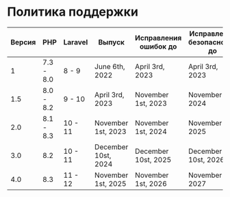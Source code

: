 # Политика поддержки

| Версия | PHP       | Laravel | Выпуск              | Исправления ошибок до | Исправления безопасности до |
|--------|-----------|---------|---------------------|-----------------------|-----------------------------|
| 1      | 7.3 - 8.0 | 8 - 9   | June 6th, 2022      | April 3rd, 2023       | April 3rd, 2023             |
| 1.5    | 8.0 - 8.2 | 9 - 10  | April 3rd, 2023     | November 1st, 2023    | November 1st, 2024          |
| 2.0    | 8.1 - 8.3 | 10 - 11 | November 1st, 2023  | November 1st, 2024    | November 1st, 2025          |
| 3.0    | 8.2       | 10 - 11 | December 10st, 2024 | December 10st, 2025   | December 10st, 2026         |
| 4.0    | 8.3       | 11 - 12 | November 1st, 2025  | November 1st, 2026    | November 1st, 2027          |
